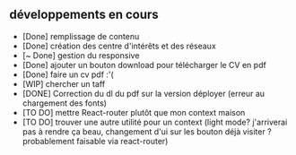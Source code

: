 ## développements en cours

-   [Done] remplissage de contenu
-   [Done] création des centre d'intérêts et des réseaux
-   [~ Done] gestion du responsive
-   [Done] ajouter un bouton download pour télécharger le CV en pdf
-   [Done] faire un cv pdf :'(
-   [WIP] chercher un taff
-   [DONE] Correction du dl du pdf sur la version déployer (erreur au chargement des fonts)
-   [TO DO] mettre React-router plutôt que mon context maison
-   [TO DO] trouver une autre utilité pour un context (light mode? j'arriverai pas à rendre ça beau, changement d'ui sur les bouton déjà visiter ? probablement faisable via react-router) 
